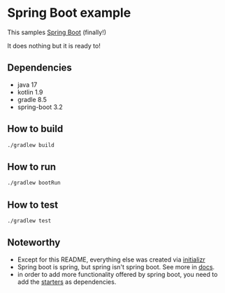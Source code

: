 # Spring Boot example

This samples [Spring Boot][spring-boot] (finally!)

It does nothing but it is ready to!

## Dependencies

- java 17
- kotlin 1.9
- gradle 8.5
- spring-boot 3.2

## How to build

```bash
./gradlew build
```

## How to run

```bash
./gradlew bootRun
```

## How to test

```bash
./gradlew test
```

## Noteworthy

- Except for this README, everything else was created via [initializr][init]
- Spring boot is spring, but spring isn't spring boot. See more in [docs][docs].
- in order to add more functionality offered by spring boot, you need to add the
  [starters][starters] as dependencies.

[spring-boot]: https://spring.io/projects/spring-boot
[init]: https://start.spring.io/
[docs]: ../../docs/0014-spring.md
[starters]: https://docs.spring.io/spring-boot/docs/current/reference/htmlsingle/#using.build-systems.starters
